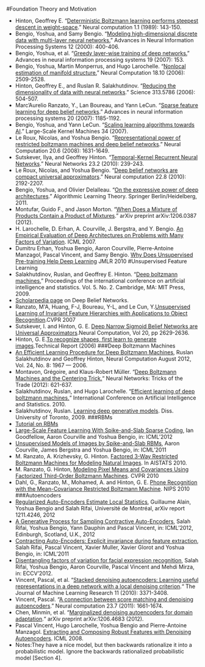 #Foundation Theory and Motivation
* Hinton, Geoffrey E. “[Deterministic Boltzmann learning performs steepest descent in weight-space](http://www.cs.toronto.edu/~hinton/absps/dbmNC.pdf).” Neural computation 1.1 (1989): 143-150.
* Bengio, Yoshua, and Samy Bengio. “[Modeling high-dimensional discrete data with multi-layer neural networks.](https://www.google.com.hk/url?sa=t&rct=j&q=&esrc=s&source=web&cd=3&ved=0CE8QFjAC&url=%68%74%74%70%3a%2f%2f%63%69%74%65%73%65%65%72%78%2e%69%73%74%2e%70%73%75%2e%65%64%75%2f%76%69%65%77%64%6f%63%2f%64%6f%77%6e%6c%6f%61%64%3f%64%6f%69%3d%31%30%2e%31%2e%31%2e%32%33%2e%38%35%36%38%26%72%65%70%3d%72%65%70%31%26%74%79%70%65%3d%70%64%66&ei=DARuUbvmOo29iAf0pIC4Dg&usg=AFQjCNEb-1lYjNEe-vnZ0ULoX4ScX2eW-g&sig2=MaqdAQRAcdbTc0YrKeOLbA&bvm=bv.45368065,d.aGc&cad=rjt)” Advances in Neural Information Processing Systems 12 (2000): 400-406.
* Bengio, Yoshua, et al. “[Greedy layer-wise training of deep networks.](http://www.stanford.edu/class/psych209a/ReadingsByDate/02_22/BengioEtAl06DBN.pdf)” Advances in neural information processing systems 19 (2007): 153.
* Bengio, Yoshua, Martin Monperrus, and Hugo Larochelle. “[Nonlocal estimation of manifold structure.](http://www.iro.umontreal.ca/~lisa/pointeurs/nc-submission.pdf)” Neural Computation 18.10 (2006): 2509-2528.
* Hinton, Geoffrey E., and Ruslan R. Salakhutdinov. “[Reducing the dimensionality of data with neural networks](http://www.cs.toronto.edu/~hinton/science.pdf).” Science 313.5786 (2006): 504-507.
* Marc’Aurelio Ranzato, Y., Lan Boureau, and Yann LeCun. “[Sparse feature learning for deep belief networks](http://www.cs.nyu.edu/~ranzato/publications/ranzato-nips07.pdf).” Advances in neural information processing systems 20 (2007): 1185-1192.
* Bengio, Yoshua, and Yann LeCun. “[Scaling learning algorithms towards AI](http://yann.lecun.com/exdb/publis/pdf/bengio-lecun-07.pdf).” Large-Scale Kernel Machines 34 (2007).
* Le Roux, Nicolas, and Yoshua Bengio. “[Representational power of restricted boltzmann machines and deep belief networks](http://research.microsoft.com/pubs/64643/representational_power.pdf).” Neural Computation 20.6 (2008): 1631-1649.
* Sutskever, Ilya, and Geoffrey Hinton. “[Temporal-Kernel Recurrent Neural Networks](http://www.cs.utoronto.ca/~ilya/pubs/2008/tkrnn.pdf).” Neural Networks 23.2 (2010): 239-243.
* Le Roux, Nicolas, and Yoshua Bengio. “[Deep belief networks are compact universal approximators](http://snowbird.djvuzone.org/2008/abstracts/160.pdf).” Neural computation 22.8 (2010): 2192-2207.
* Bengio, Yoshua, and Olivier Delalleau. “[On the expressive power of deep architectures](http://www.iro.umontreal.ca/~lisa/pointeurs/ALT2011.pdf).” Algorithmic Learning Theory. Springer Berlin/Heidelberg, 2011.
* Montufar, Guido F., and Jason Morton. “[When Does a Mixture of Products Contain a Product of Mixtures](http://www.personal.psu.edu/gfm10/blogs/gfmc_blog/MontufarTalkISI.pdf).” arXiv preprint arXiv:1206.0387 (2012).
* H. Larochelle, D. Erhan, A. Courville, J. Bergstra, and Y. Bengio. [An Empirical Evaluation of Deep Architectures on Problems with Many Factors of Variation](http://www.cs.toronto.edu/~larocheh/publications/deep-nets-icml-07.pdf). ICML 2007.
* Dumitru Erhan, Yoshua Bengio, Aaron Courville, Pierre-Antoine Manzagol, Pascal Vincent, and Samy Bengio. [Why Does Unsupervised Pre-training Help Deep Learning](http://www.jmlr.org/papers/volume11/erhan10a/erhan10a.pdf) JMLR 2010
#Unsupervised Feature Learning
* Salakhutdinov, Ruslan, and Geoffrey E. Hinton. “[Deep boltzmann machines.](http://www.cs.utoronto.ca/~rsalakhu/papers/dbm.pdf)” Proceedings of the international conference on artificial intelligence and statistics. Vol. 5. No. 2. Cambridge, MA: MIT Press, 2009.
* [Scholarpedia page](http://www.scholarpedia.org/article/Deep_belief_networks) on Deep Belief Networks.
* Ranzato, M'A, Huang, F-J, Boureau, Y-L, and Le Cun, Y.[Unsupervised Learning of Invariant Feature Hierarchies with Applications to Object Recognition](http://yann.lecun.com/exdb/publis/pdf/ranzato-cvpr-07.pdf).CVPR 2007
* Sutskever, I. and Hinton, G. E. [Deep Narrow Sigmoid Belief Networks are Universal Approximators](http://www.cs.toronto.edu/~hinton/absps/universal.pdf).Neural Computation, Vol 20, pp 2629-2636.
* Hinton, G. E.[To recognize shapes, first learn to generate images](http://www.cs.toronto.edu/~hinton/absps/montrealTR.pdf).Technical Report (2006)
###Deep Boltzmann Machines
* [An Efficient Learning Procedure for Deep Boltzmann Machines](http://www.utstat.toronto.edu/~rsalakhu/papers/neco_DBM.pdf), Ruslan Salakhutdinov and Geoffrey Hinton, Neural Computation August 2012, Vol. 24, No. 8: 1967 — 2006.
* Montavon, Grégoire, and Klaus-Robert Müller. “[Deep Boltzmann Machines and the Centering Trick.](http://gregoire.montavon.name/publications/montavon-lncs12.pdf)“ Neural Networks: Tricks of the Trade (2012): 621-637.
* Salakhutdinov, Ruslan, and Hugo Larochelle. “[Efficient learning of deep boltzmann machines.](http://www.mit.edu/~rsalakhu/papers/dbmrec.pdf)“ International Conference on Artificial Intelligence and Statistics. 2010.
* Salakhutdinov, Ruslan. [Learning deep generative models](http://cubs.buffalo.edu/govind/CSE705-SeminarPapers/9.pdf). Diss. University of Toronto, 2009.
###RBMs
* [Tutorial on RBMs](http://deeplearning.net/tutorial/rbm.html)
* [Large-Scale Feature Learning With Spike-and-Slab Sparse Coding](http://icml.cc/2012/papers/718.pdf), Ian Goodfellow, Aaron Courville and Yoshua Bengio, in: ICML’2012
* [Unsupervised Models of Images by Spike-and-Slab RBMs](http://www.iro.umontreal.ca/~lisa/pointeurs/ICML2011_SSRBM.pdf), Aaron Courville, James Bergstra and Yoshua Bengio, in: ICML’2011
* M. Ranzato, A. Krizhevsky, G. Hinton. [Factored 3-Way Restricted Boltzmann Machines for Modeling Natural Images](http://www.cs.toronto.edu/~ranzato/publications/ranzato_aistats2010.pdf). In AISTATS 2010.
* M. Ranzato, G. Hinton, [Modeling Pixel Means and Covariances Using Factorized Third-Order Boltzmann Machines](http://www.cs.toronto.edu/~ranzato/publications/ranzato_cvpr2010.pdf). CVPR 2010
* Dahl, G., Ranzato, M., Mohamed, A. and Hinton, G. E. [Phone Recognition with the Mean-Covariance Restricted Boltzmann Machine](http://www.cs.toronto.edu/~hinton/absps/mcphone.pdf). NIPS 2010
###Autoencoders
* [Regularized Auto-Encoders Estimate Local Statistics](http://arxiv.org/abs/1211.4246), Guillaume Alain, Yoshua Bengio and Salah Rifai, Université de Montréal, arXiv report 1211.4246, 2012
* [A Generative Process for Sampling Contractive Auto-Encoders](http://icml.cc/2012/papers/910.pdf), Salah Rifai, Yoshua Bengio, Yann Dauphin and Pascal Vincent, in: ICML’2012, Edinburgh, Scotland, U.K., 2012
* [Contracting Auto-Encoders: Explicit invariance during feature extraction](http://www.iro.umontreal.ca/~lisa/pointeurs/ICML2011_explicit_invariance.pdf), Salah Rifai, Pascal Vincent, Xavier Muller, Xavier Glorot and Yoshua Bengio, in: ICML’2011
* [Disentangling factors of variation for facial expression recognition](http://www-etud.iro.umontreal.ca/~rifaisal/material/rifai_eccv_2012.pdf), Salah Rifai, Yoshua Bengio, Aaron Courville, Pascal Vincent and Mehdi Mirza, in: ECCV’2012.
* Vincent, Pascal, et al. “[Stacked denoising autoencoders: Learning useful representations in a deep network with a local denoising criterion](http://jmlr.csail.mit.edu/papers/volume11/vincent10a/vincent10a.pdf).“ The Journal of Machine Learning Research 11 (2010): 3371-3408.
* Vincent, Pascal. “[A connection between score matching and denoising autoencoders](http://www.iro.umontreal.ca/~vincentp/Publications/smdae_techreport.pdf).” Neural computation 23.7 (2011): 1661-1674.
* Chen, Minmin, et al. “[Marginalized denoising autoencoders for domain adaptation](http://arxiv.org/pdf/1206.4683).“ arXiv preprint arXiv:1206.4683 (2012).
* Pascal Vincent, Hugo Larochelle, Yoshua Bengio and Pierre-Antoine Manzagol. [Extracting and Composing Robust Features with Denoising Autoencoders](http://www.cs.toronto.edu/~larocheh/publications/icml-2008-denoising-autoencoders.pdf). ICML 2008.
* Notes:They have a nice model, but then backwards rationalize it into a probabilistic model. Ignore the backwards rationalized probabilistic model [Section 4].
